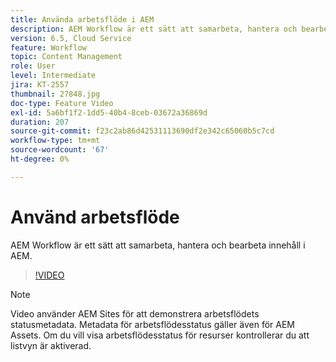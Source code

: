 ```yaml
---
title: Använda arbetsflöde i AEM
description: AEM Workflow är ett sätt att samarbeta, hantera och bearbeta innehåll i AEM.
version: 6.5, Cloud Service
feature: Workflow
topic: Content Management
role: User
level: Intermediate
jira: KT-2557
thumbnail: 27848.jpg
doc-type: Feature Video
exl-id: 5a6bf1f2-1dd5-40b4-8ceb-03672a36869d
duration: 207
source-git-commit: f23c2ab86d42531113690df2e342c65060b5c7cd
workflow-type: tm+mt
source-wordcount: '67'
ht-degree: 0%

---
```


# Använd arbetsflöde

AEM Workflow är ett sätt att samarbeta, hantera och bearbeta innehåll i AEM.

>[!VIDEO](https://video.tv.adobe.com/v/27848?quality=12&learn=on)

>[!NOTE]
>
> Video använder AEM Sites för att demonstrera arbetsflödets statusmetadata. Metadata för arbetsflödesstatus gäller även för AEM Assets. Om du vill visa arbetsflödesstatus för resurser kontrollerar du att listvyn är aktiverad.
